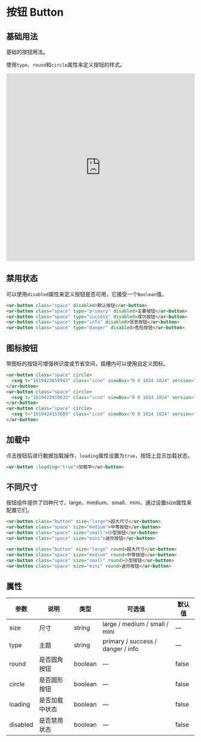 # 按钮 Button
## 基础用法

基础的按钮用法。

使用`type`、`round`和`circle`属性来定义按钮的样式。

<iframe src="https://codesandbox.io/embed/unreal-ui-next-0x50d?fontsize=14&hidenavigation=1&theme=dark"
     style="width:100%; height:500px; border:0; border-radius: 4px; overflow:hidden;"
     title="unreal-ui-next"
     allow="accelerometer; ambient-light-sensor; camera; encrypted-media; geolocation; gyroscope; hid; microphone; midi; payment; usb; vr; xr-spatial-tracking"
     sandbox="allow-forms allow-modals allow-popups allow-presentation allow-same-origin allow-scripts"
   ></iframe>

## 禁用状态

可以使用`disabled`属性来定义按钮是否可用，它接受一个`Boolean`值。

```html
<ur-button class="space" disabled>默认按钮</ur-button>
<ur-button class="space" type="primary" disabled>主要按钮</ur-button>
<ur-button class="space" type="success" disabled>成功按钮</ur-button>
<ur-button class="space" type="info" disabled>信息按钮</ur-button>
<ur-button class="space" type="danger" disabled>危险按钮</ur-button>
```
## 图标按钮

带图标的按钮可增强辨识度或节省空间，插槽内可以使用自定义图标。

```html
<ur-button class="space" circle>
  <svg t="1619423859943" class="icon" viewBox="0 0 1024 1024" version="1.1" xmlns="http://www.w3.org/2000/svg" p-id="7273" width="20" height="20"><path d="M1004.79998 1004.799969c-25.599999 25.599999-63.999998 25.599999-89.599997 0l-198.399994-198.399994c-172.799995 127.999996-409.599987 121.599996-569.599982-25.599999-179.199994-166.399995-191.999994-460.799986-19.199999-639.99998 172.799995-179.199994 460.799986-185.599994 639.99998-6.4 159.999995 159.999995 172.799995 409.599987 38.399999 582.399982l198.399994 198.399994C1030.399979 940.799971 1030.399979 979.199969 1004.79998 1004.799969zM703.999989 262.399992c-127.999996-179.199994-390.399988-179.199994-518.399984 0-83.199997 108.799997-83.199997 268.799992 0 377.599988 127.999996 179.199994 390.399988 179.199994 518.399984 0C787.199987 524.799984 787.199987 371.199988 703.999989 262.399992z" p-id="7274" fill="#707070"></path></svg>
</ur-button>
<ur-button class="space" circle>
  <svg t="1619423919633" class="icon" viewBox="0 0 1024 1024" version="1.1" xmlns="http://www.w3.org/2000/svg" p-id="9794" width="20" height="20"><path d="M843.693959 293.609061 425.255869 712.056362 186.145026 472.947566 66.579883 592.504522 425.255869 951.165158 963.260126 413.174204Z" p-id="9795" fill="#707070"></path></svg>
</ur-button>
<ur-button class="space" circle>
  <svg t="1619424153689" class="icon" viewBox="0 0 1024 1024" version="1.1" xmlns="http://www.w3.org/2000/svg" p-id="2092" width="20" height="20"><path d="M73.808006 943.607018 73.808006 878.910531l0-64.696488 0-64.696488 97.040127 0 0 64.696488 679.270654 0 0-64.696488 97.04115 0 0 64.696488 0 64.696488 0 64.696488L73.808006 943.607018 73.808006 943.607018zM170.848133 361.363188l226.425939 3.298116L397.274072 70.248947l226.425939 0 0 291.218618 226.424916-0.097214L513.971911 717.180056 170.848133 361.363188 170.848133 361.363188z" p-id="2093" fill="#707070"></path></svg>
</ur-button>
```


## 加载中

点击按钮后进行数据加载操作，`loading`属性设置为`true`，按钮上显示加载状态。

```html
<ur-button :loading="true">加载中</ur-button>
```
## 不同尺寸

按钮组件提供了四种尺寸，large、medium、small、mini，通过设置size属性来配置它们。

```html
<ur-button class="button" size="large">超大尺寸</ur-button>
<ur-button class="space" size="medium">中等按钮</ur-button>
<ur-button class="space" size="small">小型按钮</ur-button>
<ur-button class="space" size="mini">迷你按钮</ur-button>

<ur-button class="button" size="large" round>超大尺寸</ur-button>
<ur-button class="space" size="medium" round>中等按钮</ur-button>
<ur-button class="space" size="small" round>小型按钮</ur-button>
<ur-button class="space" size="mini" round>迷你按钮</ur-button>
```
## 属性
| 参数      | 说明    | 类型      | 可选值       | 默认值   |
|---------- |-------- |---------- |-------------  |-------- |
| size     | 尺寸   | string  |   large / medium / small / mini |    —     |
| type     | 主题 | string    |   primary / success / danger / info |     —    |
| round     | 是否圆角按钮   | boolean    | — | false   |
| circle     | 是否圆形按钮   | boolean    | — | false   |
| loading     | 是否加载中状态   | boolean    | — | false   |
| disabled  | 是否禁用状态    | boolean   | —   | false   |